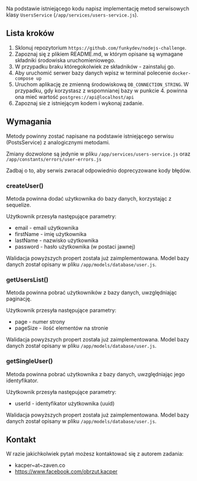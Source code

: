 Na podstawie istniejącego kodu napisz implementację metod serwisowych
klasy `UsersService` (`/app/services/users-service.js`).

## Lista kroków

1. Sklonuj repozytorium `https://github.com/funkydev/nodejs-challenge`.
2. Zapoznaj się z plikiem README.md, w którym opisane są wymagane składniki środowiska uruchomieniowego.
3. W przypadku braku któregokolwiek ze składników - zainstaluj go.
4. Aby uruchomić serwer bazy danych wpisz w terminal polecenie `docker-compose up`
5. Uruchom aplikację ze zmienną środowiskową `DB_CONNECTION_STRING`. W przypadku, gdy korzystasz z wspomnianej bazy w punkcie 4. powinna ona mieć wartość `postgres://api@localhost/api`
6. Zapoznaj sie z istniejącym kodem i wykonaj zadanie.

## Wymagania

Metody powinny zostać napisane na podstawie istniejącego serwisu (PostsService) z analogicznymi metodami.

Zmiany dozwolone są jedynie w pliku `/app/services/users-service.js` oraz `/app/constants/errors/user-errors.js`

Zadbaj o to, aby serwis zwracał odpowiednio doprecyzowane kody błędów.

### createUser()

Metoda powinna dodać użytkownika do bazy danych, korzystając z sequelize.

Użytkownik przesyła następujące parametry:
- email - email użytkownika
- firstName - imię użytkownika
- lastName - nazwisko użytkownika
- password - hasło użytkownika (w postaci jawnej)

Walidacja powyższych propert została już zaimplementowana.
Model bazy danych został opisany w pliku `/app/models/database/user.js`.


### getUsersList()

Metoda powinna pobrać użytkowników z bazy danych, uwzględniając paginację.

Użytkownik przesyła następujące parametry:
- page - numer strony
- pageSize - ilość elementów na stronie

Walidacja powyższych propert została już zaimplementowana.
Model bazy danych został opisany w pliku `/app/models/database/user.js`.


### getSingleUser()

Metoda powinna pobrać użytkownika z bazy danych, uwzględniając jego identyfikator.

Użytkownik przesyła następujące parametry:
- userId - identyfikator użytkownika (uuid)

Walidacja powyższych propert została już zaimplementowana.
Model bazy danych został opisany w pliku `/app/models/database/user.js`.

## Kontakt

W razie jakichkolwiek pytań możesz kontaktować się z autorem zadania:
- kacper~at~zaven.co
- https://www.facebook.com/obrzut.kacper

